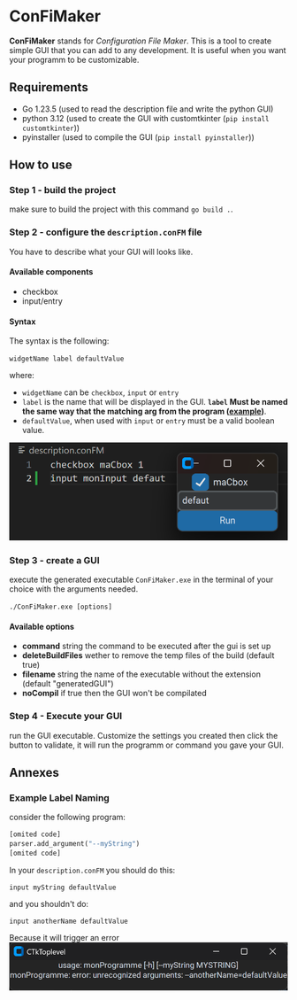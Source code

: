 # ConFiMaker

**ConFiMaker** stands for *Configuration File Maker*. This is a tool to create simple GUI that you can add to any development. It is useful when you want your programm to be customizable.

## Requirements

- Go 1.23.5 (used to read the description file and write the python GUI)
- python 3.12 (used to create the GUI with customtkinter (`pip install customtkinter`))
- pyinstaller (used to compile the GUI (`pip install pyinstaller`))

## How to use

### Step 1 - build the project

make sure to build the project with this command `go build .`.

### Step 2 - configure the `description.conFM` file

You have to describe what your GUI will looks like.

#### Available components

- checkbox
- input/entry

#### Syntax

The syntax is the following:

`widgetName label defaultValue`

where:

- `widgetName` can be `checkbox`, `input` or `entry`
- `label` is the name that will be displayed in the GUI. **`label` Must be named the same way that the matching arg from the program ([example](#example-label-naming))**.
- `defaultValue`, when used with `input` or `entry` must be a valid boolean value.

![example of widget definition](assets/inputDefinition.png)

### Step 3 - create a GUI

execute the generated executable `ConFiMaker.exe` in the terminal of your choice with the arguments needed.

`./ConFiMaker.exe [options]`

#### Available options

- **command** string
    the command to be executed after the gui is set up
- **deleteBuildFiles**
    wether to remove the temp files of the build (default true)
- **filename** string
    the name of the executable without the extension (default "generatedGUI")
- **noCompil**
    if true then the GUI won't be compilated

### Step 4 - Execute your GUI

run the GUI executable. Customize the settings you created then click the button to validate, it will run the programm or command you gave your GUI.

## Annexes

### Example Label Naming

consider the following program:

```python
[omited code]
parser.add_argument("--myString")
[omited code]
```

In your `description.conFM` you should do this:

```conFM
input myString defaultValue
```

and you shouldn't do:

```conFM
input anotherName defaultValue
```

Because it will trigger an error
![error triggered](assets/errorArgName.png)
